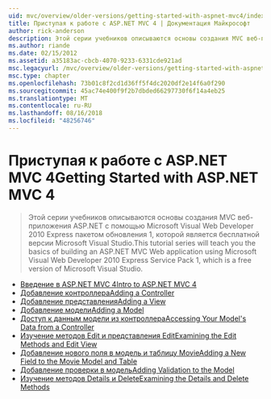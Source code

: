 ```yaml
---
uid: mvc/overview/older-versions/getting-started-with-aspnet-mvc4/index
title: Приступая к работе с ASP.NET MVC 4 | Документация Майкрософт
author: rick-anderson
description: Этой серии учебников описываются основы создания MVC веб-приложения ASP.NET с помощью Microsoft Visual Web Developer 2010 Express пакетом обновления 1, w...
ms.author: riande
ms.date: 02/15/2012
ms.assetid: a35183ac-cbcb-4070-9233-6331cde921ad
msc.legacyurl: /mvc/overview/older-versions/getting-started-with-aspnet-mvc4
msc.type: chapter
ms.openlocfilehash: 73b01c8f2cd1d36ff5f4dc2020df2e14f6a0f290
ms.sourcegitcommit: 45ac74e400f9f2b7dbded66297730f6f14a4eb25
ms.translationtype: MT
ms.contentlocale: ru-RU
ms.lasthandoff: 08/16/2018
ms.locfileid: "48256746"
---
```

<a name="getting-started-with-aspnet-mvc-4"></a><span data-ttu-id="76621-103">Приступая к работе с ASP.NET MVC 4</span><span class="sxs-lookup"><span data-stu-id="76621-103">Getting Started with ASP.NET MVC 4</span></span>
====================
> <span data-ttu-id="76621-104">Этой серии учебников описываются основы создания MVC веб-приложения ASP.NET с помощью Microsoft Visual Web Developer 2010 Express пакетом обновления 1, которой является бесплатной версии Microsoft Visual Studio.</span><span class="sxs-lookup"><span data-stu-id="76621-104">This tutorial series will teach you the basics of building an ASP.NET MVC Web application using Microsoft Visual Web Developer 2010 Express Service Pack 1, which is a free version of Microsoft Visual Studio.</span></span>


- [<span data-ttu-id="76621-105">Введение в ASP.NET MVC 4</span><span class="sxs-lookup"><span data-stu-id="76621-105">Intro to ASP.NET MVC 4</span></span>](intro-to-aspnet-mvc-4.md)
- [<span data-ttu-id="76621-106">Добавление контроллера</span><span class="sxs-lookup"><span data-stu-id="76621-106">Adding a Controller</span></span>](adding-a-controller.md)
- [<span data-ttu-id="76621-107">Добавление представления</span><span class="sxs-lookup"><span data-stu-id="76621-107">Adding a View</span></span>](adding-a-view.md)
- [<span data-ttu-id="76621-108">Добавление модели</span><span class="sxs-lookup"><span data-stu-id="76621-108">Adding a Model</span></span>](adding-a-model.md)
- [<span data-ttu-id="76621-109">Доступ к данным модели из контроллера</span><span class="sxs-lookup"><span data-stu-id="76621-109">Accessing Your Model's Data from a Controller</span></span>](accessing-your-models-data-from-a-controller.md)
- [<span data-ttu-id="76621-110">Изучение методов Edit и представления Edit</span><span class="sxs-lookup"><span data-stu-id="76621-110">Examining the Edit Methods and Edit View</span></span>](examining-the-edit-methods-and-edit-view.md)
- [<span data-ttu-id="76621-111">Добавление нового поля в модель и таблицу Movie</span><span class="sxs-lookup"><span data-stu-id="76621-111">Adding a New Field to the Movie Model and Table</span></span>](adding-a-new-field-to-the-movie-model-and-table.md)
- [<span data-ttu-id="76621-112">Добавление проверки в модель</span><span class="sxs-lookup"><span data-stu-id="76621-112">Adding Validation to the Model</span></span>](adding-validation-to-the-model.md)
- [<span data-ttu-id="76621-113">Изучение методов Details и Delete</span><span class="sxs-lookup"><span data-stu-id="76621-113">Examining the Details and Delete Methods</span></span>](examining-the-details-and-delete-methods.md)
